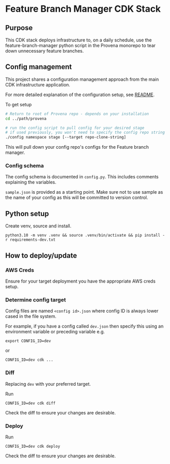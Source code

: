 # Feature Branch Manager CDK Stack

## Purpose

This CDK stack deploys infrastructure to, on a daily schedule, use the feature-branch-manager python script in the Provena monorepo to tear down unnecessary feature branches. 

## Config management

This project shares a configuration management approach from the main CDK infrastructure application.

For more detailed explanation of the configuration setup, see [README](../../../README.md).

To get setup

```bash
# Return to root of Provena repo - depends on your installation
cd ../path/provena

# run the config script to pull config for your desired stage
# if used previously, you won't need to specify the config repo string
./config namespace stage [--target repo-clone-string]
```

This will pull down your config repo's configs for the Feature branch manager.

### Config schema

The config schema is documented in `config.py`. This includes comments explaining the variables.

`sample.json` is provided as a starting point. Make sure not to use sample as the name of your config as this will be committed to version control.

## Python setup

Create venv, source and install.

```
python3.10 -m venv .venv && source .venv/bin/activate && pip install -r requirements-dev.txt
```

## How to deploy/update

### AWS Creds

Ensure for your target deployment you have the appropriate AWS creds setup.

### Determine config target

Config files are named `<config id>.json` where config ID is always lower cased in the file system.

For example, if you have a config called `dev.json` then specify this using an environment variable or preceding variable e.g.

```
export CONFIG_ID=dev
```

or

```
CONFIG_ID=dev cdk ...
```

### Diff

Replacing `dev` with your preferred target.

Run

```
CONFIG_ID=dev cdk diff
```

Check the diff to ensure your changes are desirable.

### Deploy

Run

```
CONFIG_ID=dev cdk deploy
```

Check the diff to ensure your changes are desirable.
